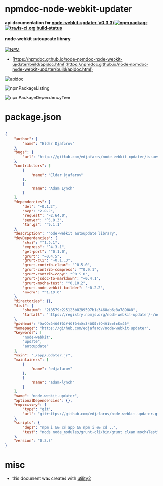 # npmdoc-node-webkit-updater

#### api documentation for  [node-webkit-updater (v0.3.3)](https://github.com/edjafarov/node-webkit-updater)  [![npm package](https://img.shields.io/npm/v/npmdoc-node-webkit-updater.svg?style=flat-square)](https://www.npmjs.org/package/npmdoc-node-webkit-updater) [![travis-ci.org build-status](https://api.travis-ci.org/npmdoc/node-npmdoc-node-webkit-updater.svg)](https://travis-ci.org/npmdoc/node-npmdoc-node-webkit-updater)

#### node-webkit autoupdate library

[![NPM](https://nodei.co/npm/node-webkit-updater.png?downloads=true&downloadRank=true&stars=true)](https://www.npmjs.com/package/node-webkit-updater)

- [https://npmdoc.github.io/node-npmdoc-node-webkit-updater/build/apidoc.html](https://npmdoc.github.io/node-npmdoc-node-webkit-updater/build/apidoc.html)

[![apidoc](https://npmdoc.github.io/node-npmdoc-node-webkit-updater/build/screenCapture.buildCi.browser.%252Ftmp%252Fbuild%252Fapidoc.html.png)](https://npmdoc.github.io/node-npmdoc-node-webkit-updater/build/apidoc.html)

![npmPackageListing](https://npmdoc.github.io/node-npmdoc-node-webkit-updater/build/screenCapture.npmPackageListing.svg)

![npmPackageDependencyTree](https://npmdoc.github.io/node-npmdoc-node-webkit-updater/build/screenCapture.npmPackageDependencyTree.svg)



# package.json

```json

{
    "author": {
        "name": "Eldar Djafarov"
    },
    "bugs": {
        "url": "https://github.com/edjafarov/node-webkit-updater/issues"
    },
    "contributors": [
        {
            "name": "Eldar Djafarov"
        },
        {
            "name": "Adam Lynch"
        }
    ],
    "dependencies": {
        "del": "~0.1.2",
        "ncp": "2.0.0",
        "request": "~2.64.0",
        "semver": "^5.0.3",
        "tar.gz": "^0.1.1"
    },
    "description": "node-webkit autoupdate library",
    "devDependencies": {
        "chai": "^1.9.1",
        "express": "^4.3.1",
        "get-port": "^0.1.0",
        "grunt": "~0.4.5",
        "grunt-cli": "~0.1.13",
        "grunt-contrib-clean": "^0.5.0",
        "grunt-contrib-compress": "^0.9.1",
        "grunt-contrib-copy": "^0.5.0",
        "grunt-jsdoc-to-markdown": "~0.4.1",
        "grunt-mocha-test": "^0.10.2",
        "grunt-node-webkit-builder": "~0.2.2",
        "mocha": "^1.19.0"
    },
    "directories": {},
    "dist": {
        "shasum": "218579c225123b8289597b1e3468ab6e8a789888",
        "tarball": "https://registry.npmjs.org/node-webkit-updater/-/node-webkit-updater-0.3.3.tgz"
    },
    "gitHead": "9a99b8406f33f49f84c9c34855b49491be3c5e83",
    "homepage": "https://github.com/edjafarov/node-webkit-updater",
    "keywords": [
        "node-webkit",
        "update",
        "autoupdate"
    ],
    "main": "./app/updater.js",
    "maintainers": [
        {
            "name": "edjafarov"
        },
        {
            "name": "adam-lynch"
        }
    ],
    "name": "node-webkit-updater",
    "optionalDependencies": {},
    "repository": {
        "type": "git",
        "url": "git+https://github.com/edjafarov/node-webkit-updater.git"
    },
    "scripts": {
        "deps": "npm i && cd app && npm i && cd ..",
        "test": "node node_modules/grunt-cli/bin/grunt clean mochaTest"
    },
    "version": "0.3.3"
}
```



# misc
- this document was created with [utility2](https://github.com/kaizhu256/node-utility2)
